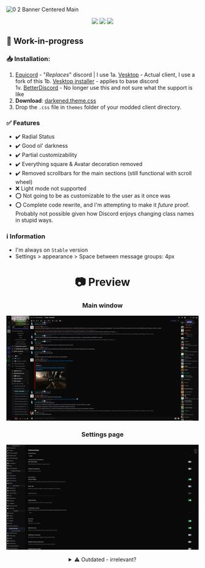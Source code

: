 ![0 2 Banner Centered Main](https://user-images.githubusercontent.com/78914154/157298545-a87dedea-61ce-4221-b78d-84d58123388b.gif)

<p align="center">
        <img src="https://img.shields.io/github/license/misspent/Darkened?color=green&label=License%3A&style=for-the-badge" /></a>
        <img src="https://img.shields.io/github/issues/misspent/Darkened?label=Issues%3A&style=for-the-badge" /></a>
        <img src="https://img.shields.io/github/issues-pr/misspent/Darkened?label=Pull%20Requests%3A&style=for-the-badge" /></a>
</p>

## 🚧 Work-in-progress

### 📥 Installation:

1. [Equicord](https://github.com/Equicord/Equicord) - "*Replaces*" discord | I use
   1a. [Vesktop](https://github.com/Vencord/Vesktop)  - Actual client, I use a fork of this
   1b. [Vesktop installer](https://github.com/Vencord/Installer) - applies to base discord  
   1v. [BetterDiscord](https://betterdiscord.app) - No longer use this and not sure what the support is like  
3. **Download**: [darkened.theme.css](https://github.com/misspent/Darkened/blob/main/Darkened.theme.css)
4. Drop the `.css` file in `themes` folder of your modded client directory.


### ✅ Features

* ✔️ Radial Status
* ✔️ Good ol' darkness
* ✔️ Partial customizability
* ✔️ Everything square & Avatar decoration removed
* ✔️ Removed scrollbars for the main sections (still functional with scroll wheel)
* ❌ Light mode not supported
* ⭕ Not going to be as customizable to the user as it once was
* ⭕ Complete code rewrite, and I'm attempting to make it *future* proof. Probably not possible given how Discord enjoys changing class names in stupid ways.

### ℹ️ Information

- I'm always on `Stable` version
- Settings > appearance > Space between message groups: 4px


<h1 align="center">📷 Preview</h1>

<h3 align="center">Main window</h3>

![Main window](<New Discord Theme Preview - Updated.png>)

<h3 align="center">Settings page</h3>

![Settings window](<Settings page.png>)






<details>
  <summary align="center">⚠️ Outdated - irrelevant?</summary>
  <br>



<h1 align="center">Preview</h1>

<h3 align="center">Main window + User popout</h3>

![1  Darkened Discord Theme Main Window version 4  Edited](https://user-images.githubusercontent.com/78914154/191515315-f6d80403-268b-4a59-8d91-dae5352af33d.png)

<details>
  <summary align="center">✏️ Darkened Purple Re-Skin</summary>
  <br>

<h3 align="center">Main window + User popout</h3>

![1  Darkened Purple Discord Theme Main Window  Edited](https://user-images.githubusercontent.com/78914154/180560886-d3fcaa52-a31a-4bfd-9756-f8f6746f9423.png)

<h3 align="center">Home + Friends section</h3>

![4  Darkened Purple Discord Theme Friends  Edited](https://user-images.githubusercontent.com/78914154/180560976-17237a41-3d54-4920-b604-0021980ff204.png)

<h3 align="center">User Settings</h3>

![2  Darkened Purple Discord Theme Settings  Edited](https://user-images.githubusercontent.com/78914154/180560946-ee7a0380-2e34-4350-8b43-bcf661fa3fba.png)

</details>

<details>
  <summary align="center">✏️ Darkened Amoled Re-Skin </summary>
  <br>

<h3 align="center">Main window + User popout</h3>

![1  Darkened Amoled Discord Theme Main Window  Edited](https://user-images.githubusercontent.com/78914154/190856874-112b75ec-506b-4533-8156-bcef2dfec42d.png)

<h3 align="center">Home + Friends section</h3>

![2  Darkened Amoled Discord Theme Friends  Edited](https://user-images.githubusercontent.com/78914154/190856880-59aa5fbb-8bc4-44cf-bf11-ef70574e287c.png)

<h3 align="center">User Settings</h3>

![3  Darkened Amoled Discord Theme Settings  Edited](https://user-images.githubusercontent.com/78914154/190856885-bffa9129-97ec-48c8-984a-f37c3d62dd3d.png)

</details>

<details>
  <summary align="center">✏️ Darkened Comfy Re-Skin | Color palette of Nyria's Comfy Theme</summary>
  <br>

<h3 align="center">Main window + User popout</h3>

![1  Darkened Comfy Discord Theme Main Window  Edited](https://user-images.githubusercontent.com/78914154/180561167-304ca7a1-ffe9-4154-b78b-f007002d3516.png)

<h3 align="center">Home + Friends section</h3>

![4  Darkened Comfy Discord Theme Friends  Edited](https://user-images.githubusercontent.com/78914154/180561215-25ed36f7-9aa9-4aa8-9936-62528878e2ce.png)

<h3 align="center">User Settings</h3>

![2  Darkened Comfy Discord Theme Settings  Edited](https://user-images.githubusercontent.com/78914154/180561193-06d99fff-225b-4284-b80a-8ef93919b303.png)

</details>

<details>
  <summary align="center">✏️ Darkened Dark Purple Re-Skin | Color palette of Quillish BD Theme</summary>
  <br>

<h3 align="center">Main window + User popout</h3>

![1  Darkened Purple Discord Theme Main Window  Edited](https://user-images.githubusercontent.com/78914154/187711483-44165be2-2245-43e1-b13c-38893f672313.png)

<h3 align="center">Home + Friends section</h3>

![4  Darkened Dark Purple Discord Theme Friends  Edited](https://user-images.githubusercontent.com/78914154/187711520-3d21a08f-73fb-4fe3-9a01-408bce061baa.png)

<h3 align="center">User Settings</h3>

![2  Darkened Dark Purple Discord Theme Settings  Edited](https://user-images.githubusercontent.com/78914154/187711555-a5cbd3bf-5a19-42ac-a028-5b9aa3bb0f40.png)

</details>

<h1 align="center">📌 Information</h1>

### 📢 Installation
- Go into discord's settings
- Go to your `"Themes"`
- Click on `"Open Themes Folder"` button (Above the search bar)
- Download and move the **[Darkened.theme.css](https://github.com/misspent/Darkened/blob/main/Darkened.theme.css)**/**[Darkened Amoled.css](https://github.com/misspent/Darkened/blob/main/Re-Skins/Darkened%20Amoled.css)**/**[Darkened Purple.theme.css](https://github.com/misspent/Darkened/blob/main/Re-Skins/Darkened%20Purple.css)**/**[Darkened Dark Purple Re-Skin](https://github.com/misspent/Darkened/blob/main/Re-Skins/Darkened%20Dark%20Purple.css)**/**[Darkened Comfy Re-Skin](https://github.com/misspent/Darkened/blob/main/Re-Skins/Darkened%20Comfy.css)** file into that folder
- Click the checkbox in the top-right corner of the theme container in discord to enable it
### ✅ Features
* ✔️ Good ol' darkness
* ✔️ Optional Scrollbars
* ✔️ Optional Codeblocks
* ✔️ Optional Radial Status
* ✔️ Optional Channel Icons
* ✔️ Support for some plugins
* ✔️ Optional Separated Chat Bars
* ✔️ Optional Horizontal Server List
* ❌ Light mode not supported
* ⭕ All Imports in main.css I deem a requirement with my theme (may change)
### ℹ️ Credits
* **[xcruxiex](https://github.com/xcruxiex)**'s Friend Grid.
* **[LyGhT1337](https://github.com/LyGhT1337)**'s CodeBlocks.
* **[mwittrien](https://github.com/mwittrien)**'s Setting Icons.
* **[XYZenix](https://github.com/XYZenix)**'s DragNDrop Modals.
* **[Gibbu & Tropix126](https://github.com/DiscordStyles)**'s Radial Status.
* **[CorellanStoma](https://github.com/CreArts-Community/Mention-Links)**'s Mention Links & Context Icons.
* **[LuckFire](https://github.com/discord-extensions/bubble-bar)**'s SeparatedChatBar -> Ported and edited.
* **[Xhylo](https://github.com/Xhylo/ChannelIcons)**'s Channel Icons -> Ported + additions & fixes.
* **[maenDisease](https://github.com/maenDisease)**'s ChannelTabsLined -> Inspiration for support.
* **[Nyria](https://github.com/NYRI4)**'s Discolored & no-scrollbars Imports + Used Comfy theme as a base.
* A friend who shall not be named.
* Used, took inspiration and or edited some snippets from other themes/servers; thanks Gibbu, ClearVision, Couve & others. 

<details>
  <summary align="center">🎥 Darkened Compact Import</summary>
  <br>

<h3 align="center">DarkenedCompact Import | Optional & Configurable</h3>


https://user-images.githubusercontent.com/78914154/188267500-6eaaf479-2da3-431d-b5a5-f8136b0fd55b.mp4


<h3 align="center">DarkenedCompact Import with HorizontalServerList Import | Optional & Configurable</h3>


https://user-images.githubusercontent.com/78914154/188267650-fbd5bd49-a294-46c3-9855-a19c6b6028c1.mp4


</details>

<h1 align="center", margin= "0">📷 More Screenshots</h1>

<h4 align="center">(Previews/screenshots may become out-of-date at some point)</h4>
<h3 align="center">User Settings</h3>

![2  Darkened Discord Theme Settings Version 3  Edited](https://user-images.githubusercontent.com/78914154/157456598-6bf81d10-398d-45e6-b85f-2758c368b2ac.png)

<h3 align="center">Home + Friends section</h3>

![4  Darkened Discord Theme Friends Version 4  Edited](https://user-images.githubusercontent.com/78914154/178498248-5f661825-aeec-4890-8082-e666b0fc90a1.png)

<details>
  <summary align="center">☰ User Settings, Server Actions and Message Actions Menus</summary>
  <br>

| User Settings Menu | Server Actions Menu | Message Actions Menu |
| :---------: | :---------: | :---------: |
| <img width=250 src="https://user-images.githubusercontent.com/78914154/157084219-f549d866-dbe3-4bed-abd8-8fd15b9f0031.gif"></img>  | <img width=250 src="https://user-images.githubusercontent.com/78914154/157084265-cd1ed748-64cd-41dd-9b7d-0e3b619002a0.gif"></img>  | <img width=245 src="https://user-images.githubusercontent.com/78914154/157084308-4f320b91-5004-44b7-9fd3-4d8726188048.gif"></img>  |

</details>

<h1 align="center">📦 Channel Icons</h1>

I got my SVG Icons from the links below; it's in order from best to worst (in my opinion). I'm not the original creator of the import, meaning I have no idea where he got his from; however, if I find out, I will update this.
* 1st: https://icons.getbootstrap.com
* 2nd: https://heroicons.com
* 3rd: https://primer.style/octicons/
* Useful: https://superdevresources.com/free-svg-icons/

| Channel Icons | Channel Icons + | Channel Icons ++ |
| :---------: | :---------: | :---------: |
| <img width=300 src="https://user-images.githubusercontent.com/78914154/158280248-8a64c0fa-66a1-4c63-a61c-84e339930033.png"></img>  | <img width=300 src="https://user-images.githubusercontent.com/78914154/158280290-1fb1395f-b286-492a-8efe-c4705e3f62b9.png"></img>  | <img width=300 src="https://user-images.githubusercontent.com/78914154/158356404-9605f0ac-c9b9-42be-bc9c-075baa05dc14.png"></img>  |

<details>
  <summary align="center">☷ Separated Chat Bar</summary>
  <br>

![Chat Bar Import](https://user-images.githubusercontent.com/78914154/181526058-1250d4cc-07fa-42a5-8e59-a1dcebfa8c3c.png)

</details>

<h1 align="center">📜 Extra(s)</h1>

➜ You'll need [BetterDiscord](https://betterdiscord.app/) for this to work.  
➜ Make sure `Dark` is selected in the appearance settings, or it'll look like someone dropkicked discord.  
➜ If you want to submit your re-skin, feel free to upload the file or paste the file's contents in the issues section and title it "Re-skin", please.  
➜ 🚀 Thought I'd share this with all of you as this'll increase the performance of discord in a rather drastic way; ~~however, it's not the best for people who want to create themes, given that it won't reload discord when you save. Hopefully, he'll change it in the future~~ [OpenAsar Website](https://openasar.dev/) | [OpenAsar GitHub](https://github.com/GooseMod/OpenAsar)

<details>
  <summary align="center">⌨ Variables</summary>
  <br>
        
```css
/*
\==================================================================================\
\                                  Main Variables                                  \
\==================================================================================\
*/

.theme-dark {
  --background-tertiary: #121212;
  --background-secondary: #0d0d0d;
  --background-secondary-alt: #090909;
  --background-primary: #090909;
  --background-mobile-primary: #23283d;
  --background-mobile-secondary: #1e2233;
  --channeltextarea-background: #101010; /* Main window text bar + reply bar background */
  --background-accent: #6e85d3;
  --background-message-hover: transparent;
  --background-modifier-hover: #121212;
  --background-modifier-active: #1a1e2e;
  --background-modifier-selected: #171d2b;
  --deprecated-card-bg: #12141f63;
  --background-floating: #0d0d0d;
  --deprecated-quickswitcher-input-background: #101320;
  --elevation-low: none;
  --scrollbar-auto-thumb: #101010;
  --scrollbar-auto-track: #181818;
  --scrollbar-thin-thumb: #141414;
  --activity-card-background: #101320;
  --border-color: #151515;
  --popout-title: #141414;
  --popout-background-main: #101010;
  --jump-newmessage-bars-buttons: #353535;
  --jump-newmessage-bars: #202020;
  --Emoji-Menu: #060606;
}

.theme-light {
  /* "Create a server" popup | I will never support light theme */
  --background-tertiary: #090909;
  --background-secondary: #090909;
  --background-secondary-alt: #191f2e;
  --background-primary: #121212;
  --background-accent: #6e85d3;
  --background-modifier-hover: #1a1e2e;
  --background-modifier-active: #262b41;
  --header-primary: #fff;
  --header-secondary: #b1b5b9;
  --text-normal: #8e9297;
  --popout-secondary: #0d0d0d;
}
```
</details>

<details>
  <summary align="center">⌛ Write-up</summary>
  <br>

> =======================================================================  
> **The people in the screenshots are not me, and I've blurred stuff as I don't want friends to get spammed and or added. moreover, I'd prefer it if people didn't know what server(s) I'm in for obvious reasons, and I'm a relatively private person cause I am clapped.**  
=======================================================================  
> **I'll update this as often as I can; however, I do not use the canary version of discord, nor am I some mastermind that can instantly fix/add stuff, so the updates may take a while to push if they change containers etc. on that note, I hope you enjoy the theme, and if you encounter any issues, bugs or want me to attempt to add support for a plugin you use, please tell me. Trying to learn basic CSS to the best of my ability.**  
=======================================================================  

</details>



</details>

